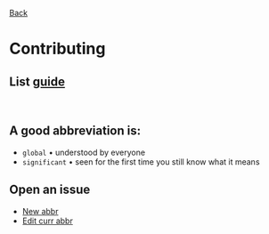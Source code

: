 [Back](./README.md)

# Contributing

## List [guide](../guide.md)

<br>

## A good abbreviation is:

-  `global` • understood by everyone
-  `significant` • seen for the first time you still know what it means

## Open an issue
- [New abbr]()
- [Edit curr abbr]()